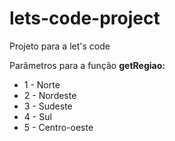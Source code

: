 # lets-code-project
Projeto para a let's code

<p>Parâmetros para a função <b>getRegiao:</b></p>
<ul>
    <li>1 - Norte</li>
    <li>2 - Nordeste</li>
    <li>3 - Sudeste</li>
    <li>4 - Sul</li>
    <li>5 - Centro-oeste</li>
</ul>